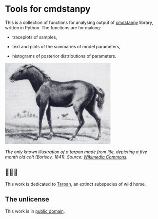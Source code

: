 # Tools for cmdstanpy

This is a collection of functions for analysing output of [cmdstanpy](https://github.com/stan-dev/cmdstanpy) library, written in Python. The functions are for making:

* traceplots of samples,

* text and plots of the summaries of model parameters,

* histograms of posterior distributions of parameters.


<img src='images/tarpan.jpg' alt='Picture of Tarpan'>

*The only known illustration of a tarpan made from life, depicting a five month old colt (Borisov, 1841). Source: [Wikimedia Commons](https://commons.wikimedia.org/wiki/File:Tarpan.png).*

## 🐴🐴🐴

This work is dedicated to [Tarpan](https://en.wikipedia.org/wiki/Tarpan), an extinct subspecies of wild horse.

## The unlicense

This work is in [public domain](LICENSE).
